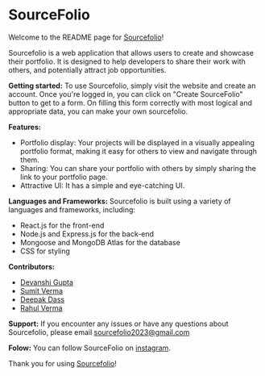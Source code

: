 # SourceFolio
Welcome to the README page for [Sourcefolio](https://source-folio-frontend.vercel.app/)!

Sourcefolio is a web application that allows users to create and showcase their portfolio. It is designed to help developers to share their work with others, and potentially attract job opportunities.
                                                                                                                                                                                                    
**Getting started:**
To use Sourcefolio, simply visit the website and create an account. Once you're logged in, you can click on "Create SourceFolio" button to get to a form. On filling this form correctly with most logical and appropriate data, you can make your own sourcefolio.

**Features:**
- Portfolio display: Your projects will be displayed in a visually appealing portfolio format, making it easy for others to view and navigate through them.
- Sharing: You can share your portfolio with others by simply sharing the link to your portfolio page.
- Attractive UI: It has a simple and eye-catching UI.

**Languages and Frameworks:**
Sourcefolio is built using a variety of languages and frameworks, including:
- React.js for the front-end
- Node.js and Express.js for the back-end
- Mongoose and MongoDB Atlas for the database
- CSS for styling

**Contributors:**
- [Devanshi Gupta](https://github.com/Devanshi449)
- [Sumit Verma](https://github.com/sumit-6)
- [Deepak Dass](https://github.com/iamdeepakdass)
- [Rahul Verma](https://github.com/anonymouse003)

**Support:**
If you encounter any issues or have any questions about Sourcefolio, please email sourcefolio2023@gmail.com

**Folow:**
You can follow SourceFolio on [instagram](https://www.instagram.com/sourcefolio2023/).

Thank you for using [Sourcefolio](https://source-folio-frontend.vercel.app/)!
